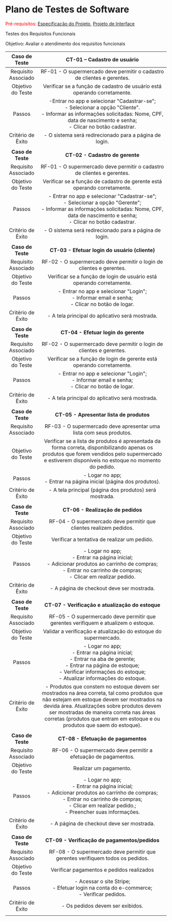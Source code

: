 # Plano de Testes de Software

<span style="color:red">Pré-requisitos: <a href="2-Especificação do Projeto.md"> Especificação do Projeto</a></span>, <a href="3-Projeto de Interface.md"> Projeto de Interface</a>

Testes dos Requisitos Funcionais


Objetivo: Avaliar o atendimento dos requisitos funcionais

 
| **Caso de Teste** 	| **CT-01 – Cadastro de usuário** 	|
|:---:	|:---:	|
|	Requisito Associado 	| RF-01 -  O supermercado deve permitir o cadastro de clientes e gerentes. |
| Objetivo do Teste 	|Verificar se a função de cadastro de usuário está operando corretamente. |
| Passos 	| -Entrar no app e selecionar "Cadastrar-se"; <br> - Selecionar a opção "Cliente".<br> - Informar as informações solicitadas: Nome, CPF, data de nascimento e senha;<br> - Clicar no botão cadastrar. |
|Critério de Êxito | - O sistema será redirecionado para a página de login. |
|  	|  	|
| **Caso de Teste** 	| **CT-02 - Cadastro de gerente**	|
|Requisito Associado | RF-01	- O supermercado deve permitir o cadastro de clientes e gerentes. |
| Objetivo do Teste 	| Verificar se a função de cadastro de gerente está operando corretamente. |
| Passos 	| - Entrar no app e selecionar "Cadastrar-se"; <br> - Selecionar a opção "Gerente"; <br> - Informar as informações solicitadas: Nome, CPF, data de nascimento e senha; <br> - Clicar no botão cadastrar. |
|Critério de Êxito | - O sistema será redirecionado para a página de login. |
|  	|  	|
| **Caso de Teste** 	| **CT-03 - Efetuar login do usuário (cliente)**	|
|Requisito Associado | RF-02	- O supermercado deve permitir o login de clientes e gerentes. |
| Objetivo do Teste 	| Verificar se a função de login de usuário está operando corretamente. |
| Passos 	| - Entrar no app e selecionar "Login"; <br> - Informar email e senha; <br> - Clicar no botão de logar.|
|Critério de Êxito | - A tela principal do aplicativo será mostrada. |
|  	|  	|
| **Caso de Teste** 	| **CT-04 - Efetuar login do gerente**	|
|Requisito Associado | RF-02	- O supermercado deve permitir o login de clientes e gerentes. |
| Objetivo do Teste 	| Verificar se a função de login de gerente está operando corretamente. |
| Passos 	| - Entrar no app e selecionar "Login"; <br> - Informar email e senha; <br> - Clicar no botão de logar.|
|Critério de Êxito | - A tela principal do aplicativo será mostrada. |
|  	|  	|
| **Caso de Teste** 	| **CT-05 - Apresentar lista de produtos**	|
|Requisito Associado | RF-03	- O supermercado deve apresentar uma lista com seus produtos. |
| Objetivo do Teste 	| Verificar se a lista de produtos é apresentada da forma correta, disponibilizando apenas os produtos que forem vendidos pelo supermercado e estiverem disponíveis no estoque no momento do pedido. |
| Passos 	| - Logar no app; <br> - Entrar na página inicial (página dos produtos).|
|Critério de Êxito | - A tela principal (página dos produtos) será mostrada. |
|  	|  	|
| **Caso de Teste** 	| **CT-06 - Realização de pedidos** |
|Requisito Associado | RF-04	- O supermercado deve permitir que clientes realizem pedidos. |
| Objetivo do Teste 	| Verificar a tentativa de realizar um pedido. |
| Passos 	| - Logar no app; <br> - Entrar na página inicial; <br> - Adicionar produtos ao carrinho de compras; <br> - Entrar no carrinho de compras; <br> - Clicar em realizar pedido. |
|Critério de Êxito | - A página de checkout deve ser mostrada. |
|  	|  	|
| **Caso de Teste** 	| **CT-07 - Verificação e atualização do estoque**	|
|Requisito Associado | RF-05	- O supermercado deve permitir que gerentes verifiquem e atualizem o estoque. |
| Objetivo do Teste 	| Validar a verificação e atualização do estoque do supermercado. |
| Passos 	| - Logar no app; <br> - Entrar na página inicial; <br> - Entrar na aba de gerente; <br> - Entrar na página de estoque; <br> - Verificar informações do estoque; <br> - Atualizar informações do estoque. |
|Critério de Êxito | - Produtos que constem no estoque devem ser mostrados na área correta, tal como produtos que não estejam em estoque devem ser mostrados na devida área. Atualizações sobre produtos devem ser mostradas de maneira correta nas áreas corretas (produtos que entram em estoque e ou produtos que saem do estoque). |
|  	|  	|
| **Caso de Teste** 	| **CT-08 - Efetuação de pagamentos** |
|Requisito Associado | 	RF-06 - O supermercado deve permitir a efetuação de pagamentos. |
| Objetivo do Teste 	| Realizar um pagamento. |
| Passos 	| - Logar no app; <br> - Entrar na página inicial; <br> - Adicionar produtos ao carrinho de compras; <br> - Entrar no carrinho de compras; <br> - Clicar em realizar pedido.; <br> - Preencher suas informações. |
|Critério de Êxito | - A página de checkout deve ser mostrada. |
|  	|  	|
| **Caso de Teste** 	| **CT-09 - Verificação de pagamentos/pedidos** |
|Requisito Associado | 	RF-08 - O supermercado deve permitir que gerentes verifiquem todos os pedidos. |
| Objetivo do Teste 	| Verificar pagamentos e pedidos realizados |
| Passos 	| - Acessar o site Stripe; <br> - Efetuar login na conta do e-commerce; <br> - Verificar pedidos. |
|Critério de Êxito | - Os pedidos devem ser exibidos. |
|  	|  	|


